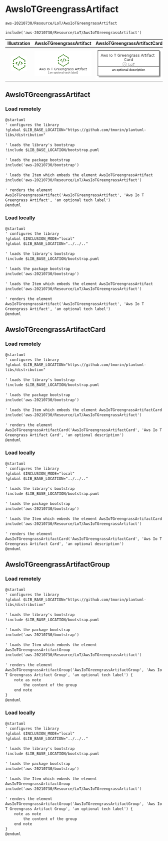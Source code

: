 # AwsIoTGreengrassArtifact


```text
aws-20210730/Resource/LoT/AwsIoTGreengrassArtifact
```

```text
include('aws-20210730/Resource/LoT/AwsIoTGreengrassArtifact')
```



| Illustration | AwsIoTGreengrassArtifact | AwsIoTGreengrassArtifactCard | AwsIoTGreengrassArtifactGroup |
| :---: | :---: | :---: | :---: |
| ![illustration for Illustration](../../../aws-20210730/Resource/LoT/AwsIoTGreengrassArtifact.png) | ![illustration for AwsIoTGreengrassArtifact](../../../aws-20210730/Resource/LoT/AwsIoTGreengrassArtifact.Local.png) | ![illustration for AwsIoTGreengrassArtifactCard](../../../aws-20210730/Resource/LoT/AwsIoTGreengrassArtifactCard.Local.png) | ![illustration for AwsIoTGreengrassArtifactGroup](../../../aws-20210730/Resource/LoT/AwsIoTGreengrassArtifactGroup.Local.png) |




## AwsIoTGreengrassArtifact

### Load remotely
```plantuml
@startuml
' configures the library
!global $LIB_BASE_LOCATION="https://github.com/tmorin/plantuml-libs/distribution"

' loads the library's bootstrap
!include $LIB_BASE_LOCATION/bootstrap.puml

' loads the package bootstrap
include('aws-20210730/bootstrap')

' loads the Item which embeds the element AwsIoTGreengrassArtifact
include('aws-20210730/Resource/LoT/AwsIoTGreengrassArtifact')

' renders the element
AwsIoTGreengrassArtifact('AwsIoTGreengrassArtifact', 'Aws Io T Greengrass Artifact', 'an optional tech label')
@enduml
```

### Load locally
```plantuml
@startuml
' configures the library
!global $INCLUSION_MODE="local"
!global $LIB_BASE_LOCATION="../../.."

' loads the library's bootstrap
!include $LIB_BASE_LOCATION/bootstrap.puml

' loads the package bootstrap
include('aws-20210730/bootstrap')

' loads the Item which embeds the element AwsIoTGreengrassArtifact
include('aws-20210730/Resource/LoT/AwsIoTGreengrassArtifact')

' renders the element
AwsIoTGreengrassArtifact('AwsIoTGreengrassArtifact', 'Aws Io T Greengrass Artifact', 'an optional tech label')
@enduml
```

## AwsIoTGreengrassArtifactCard

### Load remotely
```plantuml
@startuml
' configures the library
!global $LIB_BASE_LOCATION="https://github.com/tmorin/plantuml-libs/distribution"

' loads the library's bootstrap
!include $LIB_BASE_LOCATION/bootstrap.puml

' loads the package bootstrap
include('aws-20210730/bootstrap')

' loads the Item which embeds the element AwsIoTGreengrassArtifactCard
include('aws-20210730/Resource/LoT/AwsIoTGreengrassArtifact')

' renders the element
AwsIoTGreengrassArtifactCard('AwsIoTGreengrassArtifactCard', 'Aws Io T Greengrass Artifact Card', 'an optional description')
@enduml
```

### Load locally
```plantuml
@startuml
' configures the library
!global $INCLUSION_MODE="local"
!global $LIB_BASE_LOCATION="../../.."

' loads the library's bootstrap
!include $LIB_BASE_LOCATION/bootstrap.puml

' loads the package bootstrap
include('aws-20210730/bootstrap')

' loads the Item which embeds the element AwsIoTGreengrassArtifactCard
include('aws-20210730/Resource/LoT/AwsIoTGreengrassArtifact')

' renders the element
AwsIoTGreengrassArtifactCard('AwsIoTGreengrassArtifactCard', 'Aws Io T Greengrass Artifact Card', 'an optional description')
@enduml
```

## AwsIoTGreengrassArtifactGroup

### Load remotely
```plantuml
@startuml
' configures the library
!global $LIB_BASE_LOCATION="https://github.com/tmorin/plantuml-libs/distribution"

' loads the library's bootstrap
!include $LIB_BASE_LOCATION/bootstrap.puml

' loads the package bootstrap
include('aws-20210730/bootstrap')

' loads the Item which embeds the element AwsIoTGreengrassArtifactGroup
include('aws-20210730/Resource/LoT/AwsIoTGreengrassArtifact')

' renders the element
AwsIoTGreengrassArtifactGroup('AwsIoTGreengrassArtifactGroup', 'Aws Io T Greengrass Artifact Group', 'an optional tech label') {
    note as note
        the content of the group
    end note
}
@enduml
```

### Load locally
```plantuml
@startuml
' configures the library
!global $INCLUSION_MODE="local"
!global $LIB_BASE_LOCATION="../../.."

' loads the library's bootstrap
!include $LIB_BASE_LOCATION/bootstrap.puml

' loads the package bootstrap
include('aws-20210730/bootstrap')

' loads the Item which embeds the element AwsIoTGreengrassArtifactGroup
include('aws-20210730/Resource/LoT/AwsIoTGreengrassArtifact')

' renders the element
AwsIoTGreengrassArtifactGroup('AwsIoTGreengrassArtifactGroup', 'Aws Io T Greengrass Artifact Group', 'an optional tech label') {
    note as note
        the content of the group
    end note
}
@enduml
```

